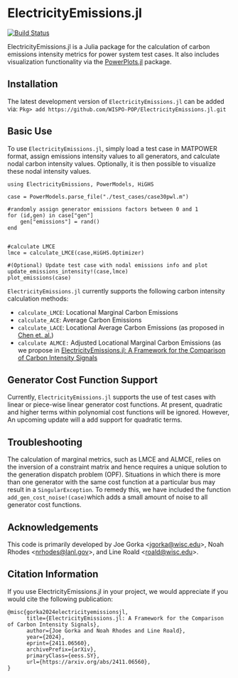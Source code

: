 # ElectricityEmissions.jl

[![Build Status](https://github.com/j-gorka/ElectricityEmissions.jl/actions/workflows/CI.yml/badge.svg?branch=main)](https://github.com/j-gorka/ElectricityEmissions.jl/actions/workflows/CI.yml?query=branch%3Amain)



ElectricityEmissions.jl is a Julia package for the calculation of carbon emissions intensity metrics for power system test cases. It also includes visualization functionality via the [PowerPlots.jl](https://github.com/WISPO-POP/PowerPlots.jl) package.

## Installation
The latest development version of `ElectricityEmissions.jl` can be added via:
```Pkg> add https://github.com/WISPO-POP/ElectricityEmissions.jl.git```


## Basic Use
To use `ElectricityEmissions.jl`, simply load a test case in MATPOWER format, assign emissions intensity values to all generators, and calculate nodal carbon intensity values. Optionally, it is then possible to visualize these nodal intensity values.

```
using ElectricityEmissions, PowerModels, HiGHS

case = PowerModels.parse_file("./test_cases/case30pwl.m")

#randomly assign generator emissions factors between 0 and 1
for (id,gen) in case["gen"]
	gen["emissions"] = rand()
end


#calculate LMCE
lmce = calculate_LMCE(case,HiGHS.Optimizer)

#(Optional) Update test case with nodal emissions info and plot
update_emissions_intensity!(case,lmce)
plot_emissions(case)
```

`ElectricityEmissions.jl` currently supports the following carbon intensity calculation methods:
- `calculate_LMCE`: Locational Marginal Carbon Emissions
- `calculate_ACE`: Average Carbon Emissions
- `calculate_LACE`: Locational Average Carbon Emissions (as proposed in [Chen et. al.](https://arxiv.org/abs/2311.03712))
- `calculate ALMCE:` Adjusted Locational Marginal Carbon Emissions (as we propose in [ElectricityEmissions.jl: A Framework for the Comparison of Carbon Intensity Signals](https://arxiv.org/abs/2411.06560)


## Generator Cost Function Support
Currently, `ElectricityEmissions.jl` supports the use of test cases with linear or piece-wise linear generator cost functions. At present, quadratic and higher terms within polynomial cost functions will be ignored. However, An upcoming update will a add support for quadratic terms.

## Troubleshooting
The calculation of marginal metrics, such as LMCE and ALMCE, relies on the inversion of a constraint matrix and hence requires a unique solution to the generation dispatch problem (OPF). Situations in which there is more than one generator with the same cost function at a particular bus may result in a `SingularException`. To remedy this, we have included the function `add_gen_cost_noise!(case)`which adds a small amount of noise to all generator cost functions.

## Acknowledgements
This code is primarily developed by Joe Gorka \<jgorka@wisc.edu\>, Noah Rhodes \<nrhodes@lanl.gov\>, and Line Roald \<roald@wisc.edu\>.


## Citation Information
If you use ElectricityEmissions.jl in your project, we would appreciate if you would cite the following publication:

```
@misc{gorka2024electricityemissionsjl,
      title={ElectricityEmissions.jl: A Framework for the Comparison of Carbon Intensity Signals}, 
      author={Joe Gorka and Noah Rhodes and Line Roald},
      year={2024},
      eprint={2411.06560},
      archivePrefix={arXiv},
      primaryClass={eess.SY},
      url={https://arxiv.org/abs/2411.06560}, 
}
```


